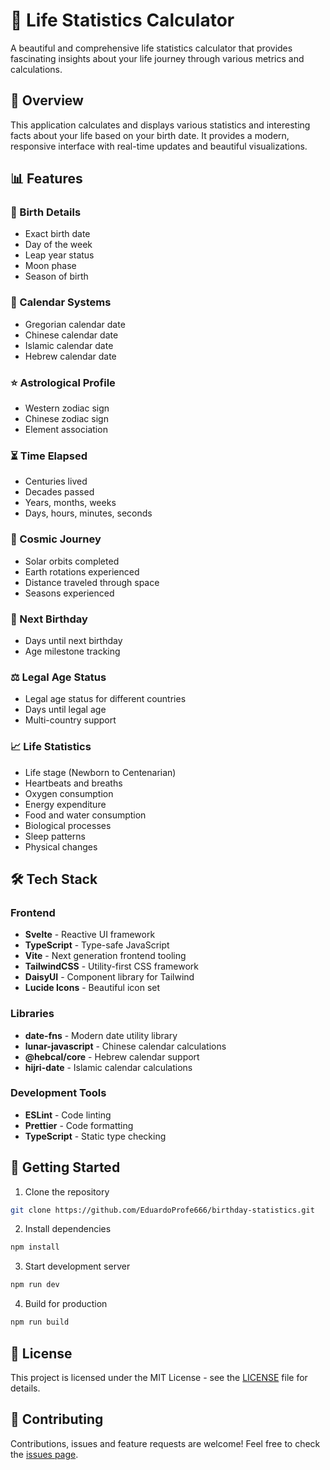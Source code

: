 # 🌟 Life Statistics Calculator

A beautiful and comprehensive life statistics calculator that provides fascinating insights about your life journey through various metrics and calculations.

## 🎯 Overview

This application calculates and displays various statistics and interesting facts about your life based on your birth date. It provides a modern, responsive interface with real-time updates and beautiful visualizations.

## 📊 Features

### 🎂 Birth Details
- Exact birth date
- Day of the week
- Leap year status
- Moon phase
- Season of birth

### 📅 Calendar Systems
- Gregorian calendar date
- Chinese calendar date
- Islamic calendar date
- Hebrew calendar date

### ⭐ Astrological Profile
- Western zodiac sign
- Chinese zodiac sign
- Element association

### ⏳ Time Elapsed
- Centuries lived
- Decades passed
- Years, months, weeks
- Days, hours, minutes, seconds

### 🚀 Cosmic Journey
- Solar orbits completed
- Earth rotations experienced
- Distance traveled through space
- Seasons experienced

### 🎈 Next Birthday
- Days until next birthday
- Age milestone tracking

### ⚖️ Legal Age Status
- Legal age status for different countries
- Days until legal age
- Multi-country support

### 📈 Life Statistics
- Life stage (Newborn to Centenarian)
- Heartbeats and breaths
- Oxygen consumption
- Energy expenditure
- Food and water consumption
- Biological processes
- Sleep patterns
- Physical changes

## 🛠️ Tech Stack

### Frontend
- **Svelte** - Reactive UI framework
- **TypeScript** - Type-safe JavaScript
- **Vite** - Next generation frontend tooling
- **TailwindCSS** - Utility-first CSS framework
- **DaisyUI** - Component library for Tailwind
- **Lucide Icons** - Beautiful icon set

### Libraries
- **date-fns** - Modern date utility library
- **lunar-javascript** - Chinese calendar calculations
- **@hebcal/core** - Hebrew calendar support
- **hijri-date** - Islamic calendar calculations

### Development Tools
- **ESLint** - Code linting
- **Prettier** - Code formatting
- **TypeScript** - Static type checking

## 🚀 Getting Started

1. Clone the repository
```bash
git clone https://github.com/EduardoProfe666/birthday-statistics.git
```

2. Install dependencies
```bash
npm install
```

3. Start development server
```bash
npm run dev
```

4. Build for production
```bash
npm run build
```

## 📝 License

This project is licensed under the MIT License - see the [LICENSE](LICENSE) file for details.

## 🤝 Contributing

Contributions, issues and feature requests are welcome! Feel free to check the [issues page](https://github.com/EduardoProfe666/birthday-statistics/issues).